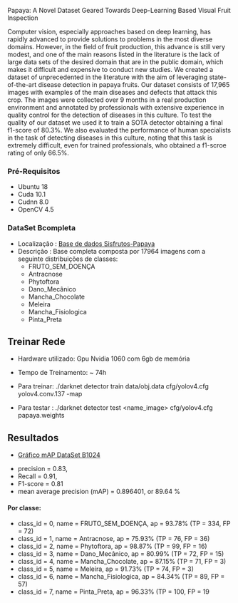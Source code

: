 Papaya: A Novel Dataset Geared Towards Deep-Learning Based Visual Fruit Inspection

Computer vision, especially approaches based on deep learning, has rapidly advanced to provide solutions to problems in the most diverse domains. However, in the field of fruit production, this advance is still very modest, and one of the main reasons listed in the literature is the lack of large data sets of the desired domain that are in the public domain, which makes it difficult and expensive to conduct new studies. We created a dataset of unprecedented in the literature with the aim of leveraging state-of-the-art disease detection in papaya fruits. Our dataset consists of 17,965 images with examples of the main diseases and defects that attack this crop. The images were collected over 9 months in a real production environment and annotated by professionals with extensive experience in quality control for the detection of diseases in this culture.
   To test the quality of our dataset we used it to train a SOTA detector obtaining a final f1-score of 80.3%. We also evaluated the performance of human specialists in the task of detecting diseases in this culture, noting that this task is extremely difficult, even for trained professionals, who obtained a f1-scroe rating of only 66.5%.

### Pré-Requisitos
- Ubuntu 18
- Cuda 10.1
- Cudnn 8.0
- OpenCV 4.5

### DataSet Bcompleta
- Localização : [Base de dados Sisfrutos-Papaya](https://drive.google.com/drive/folders/10fuLRYK2NFqAo6TMYYjl8ulD7OdlVvZ5)
- Descrição   : Base completa composta por 17964 imagens com a seguinte distribuições de classes:
  * FRUTO_SEM_DOENÇA 	  
  * Antracnose		        
  * Phytoftora		        
  * Dano_Mecânico		     
  * Mancha_Chocolate	   
  * Meleira			          
  * Mancha_Fisiologica 
  * Pinta_Preta		       

## Treinar Rede
- Hardware utilizado: Gpu Nvidia 1060 com 6gb de memória
- Tempo de Treinamento: ~ 74h
  
- Para treinar: ./darknet detector train data/obj.data cfg/yolov4.cfg yolov4.conv.137 -map
- Para testar : ./darknet detector test <name_image> cfg/yolov4.cfg papaya.weights

## Resultados
- [Gráfico mAP DataSet B1024](results/chart.png)
* precision = 0.83, 
* Recall    = 0.91, 
* F1-score  = 0.81
* mean average precision (mAP) = 0.896401, or 89.64 %

#### Por classe:
* class_id = 0, name = FRUTO_SEM_DOENÇA,     ap = 93.78%        (TP = 334, FP = 72)
* class_id = 1, name = Antracnose,             ap = 75.93%        (TP = 76, FP = 36)
* class_id = 2, name = Phytoftora,             ap = 98.87%        (TP = 99, FP = 16)
* class_id = 3, name = Dano_Mecânico,         ap = 80.99%        (TP = 72, FP = 15)
* class_id = 4, name = Mancha_Chocolate,         ap = 87.15%        (TP = 71, FP = 3)
* class_id = 5, name = Meleira,             ap = 91.73%        (TP = 74, FP = 3)
* class_id = 6, name = Mancha_Fisiologica,         ap = 84.34%        (TP = 89, FP = 57)
* class_id = 7, name = Pinta_Preta,             ap = 96.33%        (TP = 100, FP = 19
